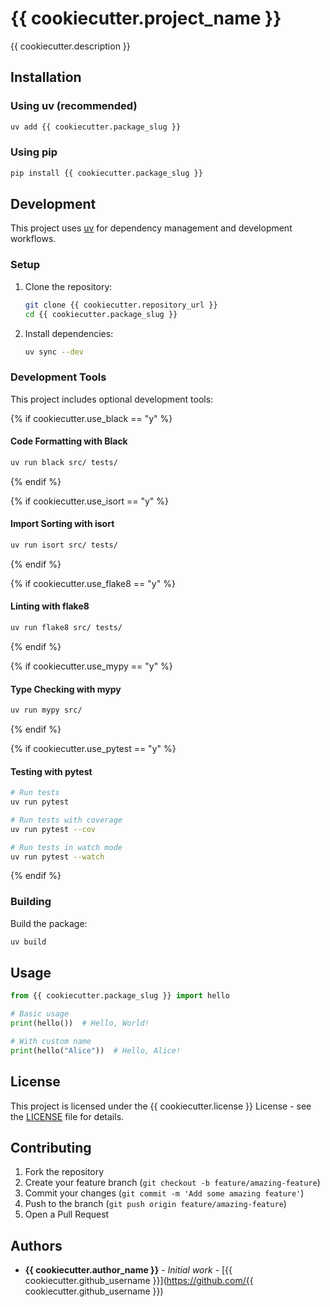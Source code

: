# {{ cookiecutter.project_name }}

{{ cookiecutter.description }}

## Installation

### Using uv (recommended)

```bash
uv add {{ cookiecutter.package_slug }}
```

### Using pip

```bash
pip install {{ cookiecutter.package_slug }}
```

## Development

This project uses [uv](https://docs.astral.sh/uv/) for dependency management and development workflows.

### Setup

1. Clone the repository:
   ```bash
   git clone {{ cookiecutter.repository_url }}
   cd {{ cookiecutter.package_slug }}
   ```

2. Install dependencies:
   ```bash
   uv sync --dev
   ```

### Development Tools

This project includes optional development tools:

{% if cookiecutter.use_black == "y" %}
#### Code Formatting with Black
```bash
uv run black src/ tests/
```
{% endif %}

{% if cookiecutter.use_isort == "y" %}
#### Import Sorting with isort
```bash
uv run isort src/ tests/
```
{% endif %}

{% if cookiecutter.use_flake8 == "y" %}
#### Linting with flake8
```bash
uv run flake8 src/ tests/
```
{% endif %}

{% if cookiecutter.use_mypy == "y" %}
#### Type Checking with mypy
```bash
uv run mypy src/
```
{% endif %}

{% if cookiecutter.use_pytest == "y" %}
#### Testing with pytest
```bash
# Run tests
uv run pytest

# Run tests with coverage
uv run pytest --cov

# Run tests in watch mode
uv run pytest --watch
```
{% endif %}

### Building

Build the package:
```bash
uv build
```

## Usage

```python
from {{ cookiecutter.package_slug }} import hello

# Basic usage
print(hello())  # Hello, World!

# With custom name
print(hello("Alice"))  # Hello, Alice!
```

## License

This project is licensed under the {{ cookiecutter.license }} License - see the [LICENSE](LICENSE) file for details.

## Contributing

1. Fork the repository
2. Create your feature branch (`git checkout -b feature/amazing-feature`)
3. Commit your changes (`git commit -m 'Add some amazing feature'`)
4. Push to the branch (`git push origin feature/amazing-feature`)
5. Open a Pull Request

## Authors

* **{{ cookiecutter.author_name }}** - *Initial work* - [{{ cookiecutter.github_username }}](https://github.com/{{ cookiecutter.github_username }})